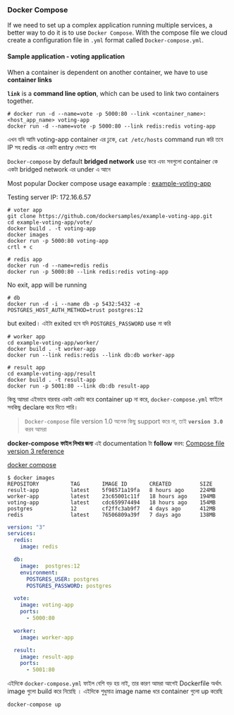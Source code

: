 
### Docker Compose

If we need to set up a complex application running multiple services, a better way to do it is to use `Docker Compose`. With the compose file we cloud create a configuration file in `.yml` format called `Docker-compose.yml`.    


#### Sample application - voting application

When a container is dependent on another container, we have to use **container links**

**`link`** is a **command line option**, which can be used to link two containers together.

```shell
# docker run -d --name=vote -p 5000:80 --link <container_name>:<host_app_name> voting-app
docker run -d --name=vote -p 5000:80 --link redis:redis voting-app
```

এখন যদি আমি voting-app container এর ঢুকে, `cat /etc/hosts` command run করি তবে IP সহ redis এর একটা entry দেখতে পাব 

`Docker-compose` by default **bridged network** use করে এবং সবগুলো container কে একটা bridged network এর under এ আনে 

Most popular Docker compose usage eaxample : [example-voting-app](https://github.com/dockersamples/example-voting-app)


Testing server IP: 172.16.6.57

```shell
# voter app
git clone https://github.com/dockersamples/example-voting-app.git
cd example-voting-app/vote/
docker build . -t voting-app
docker images
docker run -p 5000:80 voting-app
crtl + c
```
```shell
# redis app
docker run -d --name=redis redis
docker run -p 5000:80 --link redis:redis voting-app
```
No exit, app will be running

```shell
# db
docker run -d -i --name db -p 5432:5432 -e POSTGRES_HOST_AUTH_METHOD=trust postgres:12
```
but exited। এইটা exited হবে যদি `POSTGRES_PASSWORD` use না করি 

```shell
# worker app
cd example-voting-app/worker/
docker build . -t worker-app
docker run --link redis:redis --link db:db worker-app
```

```shell
# result app
cd example-voting-app/result
docker build . -t result-app
docker run -p 5001:80 --link db:db result-app
```

কিন্তু আমরা এইভাবে বারবার একটা একটা করে container up না করে, `docker-compose.yml` ফাইলে সবকিছু declare করে দিতে পারি। 

> `Docker-compose` file version 1.0 অনেক কিছু support করে না, তাই **`version 3.0`** করব আমরা 

**docker-compose ফাইল লিখার জন্য** এই documentation টা **follow** করব: [Compose file version 3 reference](https://docs.docker.com/compose/compose-file/compose-file-v3/)

[docker compose](https://docs.docker.com/engine/reference/commandline/compose/)

```shell
$ docker images
REPOSITORY          TAG       IMAGE ID       CREATED         SIZE
result-app          latest    5f98571a19fa   8 hours ago     224MB
worker-app          latest    23c65001c11f   18 hours ago    194MB
voting-app          latest    cdc659974494   18 hours ago    154MB
postgres            12        cf2ffc3ab9f7   4 days ago      412MB
redis               latest    76506809a39f   7 days ago      138MB
```

```yaml
version: "3"
services:
  redis: 
    image: redis

  db:
    image:  postgres:12
    environment:
      POSTGRES_USER: postgres
      POSTGRES_PASSWORD: postgres

  vote:
    image: voting-app
    ports:
      - 5000:80

  worker:
    image: worker-app

  result:
    image: result-app
    ports:
      - 5001:80
```

এইদিকে `docker-compose.yml` ফাইল বেশি বড় হয় নাই, তার কারণ আমরা আগেই Dockerfile অর্থাৎ image গুলো build করে নিয়েছি । এইদিকে শুধুমাত্র image name ধরে container গুলো up করেছি 

```shell
docker-compose up
```